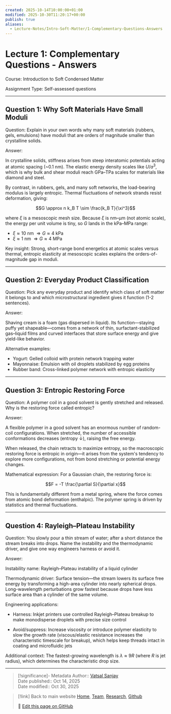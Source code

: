 ```yaml
---
created: 2025-10-14T10:00:00+01:00
modified: 2025-10-30T11:20:17+00:00
publish: true
aliases:
  - Lecture-Notes/Intro-Soft-Matter/1-Complementary-Questions-Answers
---
```

# Lecture 1: Complementary Questions - Answers

Course: Introduction to Soft Condensed Matter

Assignment Type: Self-assessed questions

---

## Question 1: Why Soft Materials Have Small Moduli

Question: Explain in your own words why many soft materials (rubbers, gels, emulsions) have moduli that are orders of magnitude smaller than crystalline solids.

Answer:

In crystalline solids, stiffness arises from steep interatomic potentials acting at atomic spacing (~0.1 nm). The elastic energy density scales like $U/a^3$, which is why bulk and shear moduli reach GPa–TPa scales for materials like diamond and steel.

By contrast, in rubbers, gels, and many soft networks, the load-bearing modulus is largely entropic. Thermal fluctuations of network strands resist deformation, giving:

$$G \approx n k_B T \sim \frac{k_B T}{\xi^3}$$

where $\xi$ is a mesoscopic mesh size. Because $\xi$ is nm–μm (not atomic scale), the energy per unit volume is tiny, so $G$ lands in the kPa–MPa range:

- $\xi \approx 10$ nm $\Rightarrow G \approx 4$ kPa
- $\xi \approx 1$ nm $\Rightarrow G \approx 4$ MPa

Key insight: Strong, short-range bond energetics at atomic scales versus thermal, entropic elasticity at mesoscopic scales explains the orders-of-magnitude gap in moduli.

---

## Question 2: Everyday Product Classification

Question: Pick any everyday product and identify which class of soft matter it belongs to and which microstructural ingredient gives it function (1-2 sentences).

Answer:

Shaving cream is a foam (gas dispersed in liquid). Its function—staying puffy yet shapeable—comes from a network of thin, surfactant-stabilized gas–liquid films and curved interfaces that store surface energy and give yield-like behavior.

Alternative examples:
- Yogurt: Gelled colloid with protein network trapping water
- Mayonnaise: Emulsion with oil droplets stabilized by egg proteins
- Rubber band: Cross-linked polymer network with entropic elasticity

---

## Question 3: Entropic Restoring Force

Question: A polymer coil in a good solvent is gently stretched and released. Why is the restoring force called entropic?

Answer:

A flexible polymer in a good solvent has an enormous number of random-coil configurations. When stretched, the number of accessible conformations decreases (entropy ↓), raising the free energy.

When released, the chain retracts to maximize entropy, so the macroscopic restoring force is entropic in origin—it arises from the system's tendency to explore more configurations, not from bond stretching or potential energy changes.

Mathematical expression: For a Gaussian chain, the restoring force is:

$$F = -T \frac{\partial S}{\partial x}$$

This is fundamentally different from a metal spring, where the force comes from atomic bond deformation (enthalpic). The polymer spring is driven by statistics and thermal fluctuations.

---

## Question 4: Rayleigh–Plateau Instability

Question: You slowly pour a thin stream of water; after a short distance the stream breaks into drops. Name the instability and the thermodynamic driver, and give one way engineers harness or avoid it.

Answer:

Instability name: Rayleigh–Plateau instability of a liquid cylinder

Thermodynamic driver: Surface tension—the stream lowers its surface free energy by transforming a high-area cylinder into nearly spherical drops. Long-wavelength perturbations grow fastest because drops have less surface area than a cylinder of the same volume.

Engineering applications:

- Harness: Inkjet printers use controlled Rayleigh–Plateau breakup to make monodisperse droplets with precise size control

- Avoid/suppress: Increase viscosity or introduce polymer elasticity to slow the growth rate (viscous/elastic resistance increases the characteristic timescale for breakup), which helps keep threads intact in coating and microfluidic jets

Additional context: The fastest-growing wavelength is $\lambda \approx 9R$ (where $R$ is jet radius), which determines the characteristic drop size.

---

> [!significance]- Metadata
> Author:: [Vatsal Sanjay](https://vatsalsanjay.com)<br>
> Date published:: Oct 14, 2025<br>
> Date modified:: Oct 30, 2025

> [!link] Back to main website
> [Home](https://comphy-lab.org/), [Team](https://comphy-lab.org/team), [Research](https://comphy-lab.org/research), [Github](https://github.com/comphy-lab)
>
> 📝 [Edit this page on GitHub](https://github.com/comphy-lab/CoMPhy-Lab-Blogs/blob/main/Lecture-Notes/Intro-Soft-Matter/1.75-Complementary-Questions-Answers.md)